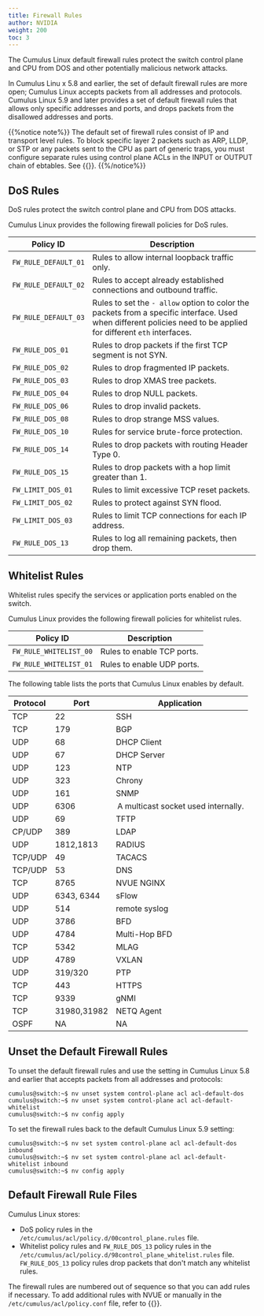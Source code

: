 ```yaml
---
title: Firewall Rules
author: NVIDIA
weight: 200
toc: 3
---
```


The Cumulus Linux default firewall rules protect the switch control plane and CPU from DOS and other potentially malicious network attacks.

In Cumulus Linu x 5.8 and earlier, the set of default firewall rules are more open; Cumulus Linux accepts packets from all addresses and protocols. Cumulus Linux 5.9 and later provides a set of default firewall rules that allows only specific addresses and ports, and drops packets from the disallowed addresses and ports.

{{%notice note%}}
The default set of firewall rules consist of IP and transport level rules. To block specific layer 2 packets such as ARP, LLDP, or STP or any packets sent to the CPU as part of generic traps, you must configure separate rules using control plane ACLs in the INPUT or OUTPUT chain of ebtables. See {{<link url="Netfilter-ACLs" text="Netfilter ACLs">}}.
{{%/notice%}}

## DoS Rules

DoS rules protect the switch control plane and CPU from DOS attacks.

Cumulus Linux provides the following firewall policies for DoS rules.

| Policy ID | Description |
| --------- | ---- |
| `FW_RULE_DEFAULT_01` | Rules to allow internal loopback traffic only. |
| `FW_RULE_DEFAULT_02` | Rules to accept already established connections and outbound traffic. |
| `FW_RULE_DEFAULT_03` | Rules to set the `- allow` option to color the packets from a specific interface. Used when different policies need to be applied for different `eth` interfaces. |
| `FW_RULE_DOS_01` | Rules to drop packets if the first TCP segment is not SYN. |
| `FW_RULE_DOS_02` | Rules to drop fragmented IP packets. |
| `FW_RULE_DOS_03` | Rules to drop XMAS tree packets. |
| `FW_RULE_DOS_04` | Rules to drop NULL packets.|
| `FW_RULE_DOS_06` | Rules to drop invalid packets. |
| `FW_RULE_DOS_08` | Rules to drop strange MSS values. |
| `FW_RULE_DOS_10` | Rules for service brute-force protection. |
| `FW_RULE_DOS_14` | Rules to drop packets with routing Header Type 0. |
| `FW_RULE_DOS_15` | Rules to drop packets with a hop limit greater than 1. |
| `FW_LIMIT_DOS_01` | Rules to limit excessive TCP reset packets. |
| `FW_LIMIT_DOS_02` | Rules to protect against SYN flood.|
| `FW_LIMIT_DOS_03` | Rules to limit TCP connections for each IP address. |
| `FW_RULE_DOS_13` | Rules to log all remaining packets, then drop them. |

## Whitelist Rules

Whitelist rules specify the services or application ports enabled on the switch.

Cumulus Linux provides the following firewall policies for whitelist rules.

| Policy ID | Description |
| --------- | ---- |
| `FW_RULE_WHITELIST_00` | Rules to enable TCP ports.|
| `FW_RULE_WHITELIST_01` | Rules to enable UDP ports.|

The following table lists the ports that Cumulus Linux enables by default.

| Protocol | Port | Application |
| -------- | ---- | ----------- |
|TCP| 22 | SSH |
|TCP| 179 |BGP |
|UDP| 68 |DHCP Client |
|UDP| 67 |DHCP Server |
|UDP | 123 | NTP |
|UDP| 323 |Chrony |
|UDP | 161 | SNMP |
|UDP | 6306 | A multicast socket used internally. |
|UDP | 69 | TFTP |
|CP/UDP| 389 | LDAP |
|UDP |1812,1813 | RADIUS |
|TCP/UDP | 49 | TACACS |
|TCP/UDP | 53 | DNS |
|TCP | 8765 | NVUE NGINX |
|UDP | 6343, 6344 | sFlow |
|UDP | 514  |remote syslog |
|UDP | 3786 | BFD |
|UDP | 4784 | Multi-Hop BFD |
|TCP | 5342 | MLAG |
|UDP | 4789 | VXLAN |
|UDP | 319/320 | PTP |
|TCP | 443 | HTTPS |
|TCP | 9339 | gNMI |
|TCP | 31980,31982 | NETQ Agent |
|OSPF | NA | NA |

## Unset the Default Firewall Rules

To unset the default firewall rules and use the setting in Cumulus Linux 5.8 and earlier that accepts packets from all addresses and protocols:

```
cumulus@switch:~$ nv unset system control-plane acl acl-default-dos 
cumulus@switch:~$ nv unset system control-plane acl acl-default-whitelist
cumulus@switch:~$ nv config apply
```

To set the firewall rules back to the default Cumulus Linux 5.9 setting:

```
cumulus@switch:~$ nv set system control-plane acl acl-default-dos inbound
cumulus@switch:~$ nv set system control-plane acl acl-default-whitelist inbound
cumulus@switch:~$ nv config apply
```

## Default Firewall Rule Files

Cumulus Linux stores:
- DoS policy rules in the `/etc/cumulus/acl/policy.d/00control_plane.rules` file. 
- Whitelist policy rules and `FW_RULE_DOS_13` policy rules in the `/etc/cumulus/acl/policy.d/98control_plane_whitelist.rules` file. `FW_RULE_DOS_13` policy rules drop packets that don't match any whitelist rules.

The firewall rules are numbered out of sequence so that you can add rules if necessary. To add additional rules with NVUE or manually in the `/etc/cumulus/acl/policy.conf` file, refer to {{<link url="Netfilter-ACLs" text="Netfilter ACLs">}}.
